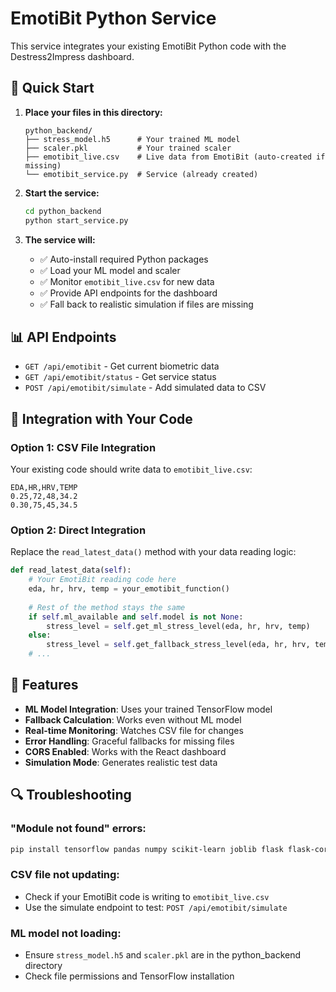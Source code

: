 # EmotiBit Python Service

This service integrates your existing EmotiBit Python code with the Destress2Impress dashboard.

## 🚀 Quick Start

1. **Place your files in this directory:**
   ```
   python_backend/
   ├── stress_model.h5      # Your trained ML model
   ├── scaler.pkl           # Your trained scaler
   ├── emotibit_live.csv    # Live data from EmotiBit (auto-created if missing)
   └── emotibit_service.py  # Service (already created)
   ```

2. **Start the service:**
   ```bash
   cd python_backend
   python start_service.py
   ```

3. **The service will:**
   - ✅ Auto-install required Python packages
   - ✅ Load your ML model and scaler
   - ✅ Monitor `emotibit_live.csv` for new data
   - ✅ Provide API endpoints for the dashboard
   - ✅ Fall back to realistic simulation if files are missing

## 📊 API Endpoints

- `GET /api/emotibit` - Get current biometric data
- `GET /api/emotibit/status` - Get service status
- `POST /api/emotibit/simulate` - Add simulated data to CSV

## 🔧 Integration with Your Code

### Option 1: CSV File Integration
Your existing code should write data to `emotibit_live.csv`:
```csv
EDA,HR,HRV,TEMP
0.25,72,48,34.2
0.30,75,45,34.5
```

### Option 2: Direct Integration
Replace the `read_latest_data()` method with your data reading logic:
```python
def read_latest_data(self):
    # Your EmotiBit reading code here
    eda, hr, hrv, temp = your_emotibit_function()
    
    # Rest of the method stays the same
    if self.ml_available and self.model is not None:
        stress_level = self.get_ml_stress_level(eda, hr, hrv, temp)
    else:
        stress_level = self.get_fallback_stress_level(eda, hr, hrv, temp)
    # ...
```

## 🎯 Features

- **ML Model Integration**: Uses your trained TensorFlow model
- **Fallback Calculation**: Works even without ML model
- **Real-time Monitoring**: Watches CSV file for changes
- **Error Handling**: Graceful fallbacks for missing files
- **CORS Enabled**: Works with the React dashboard
- **Simulation Mode**: Generates realistic test data

## 🔍 Troubleshooting

### "Module not found" errors:
```bash
pip install tensorflow pandas numpy scikit-learn joblib flask flask-cors
```

### CSV file not updating:
- Check if your EmotiBit code is writing to `emotibit_live.csv`
- Use the simulate endpoint to test: `POST /api/emotibit/simulate`

### ML model not loading:
- Ensure `stress_model.h5` and `scaler.pkl` are in the python_backend directory
- Check file permissions and TensorFlow installation